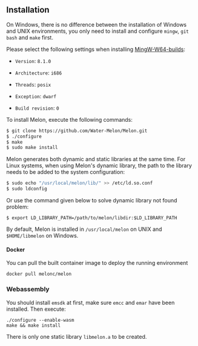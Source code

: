 ## Installation

On Windows, there is no difference between the installation of Windows and UNIX environments, you only need to install and configure `mingw`, `git bash` and `make` first.

Please select the following settings when installing [MingW-W64-builds](https://www.mingw-w64.org/downloads/#mingw-builds):

- `Version`: `8.1.0`

- `Architecture`: `i686`

- `Threads`: `posix`

- `Exception`: `dwarf`

- `Build revision`: `0`



To install Melon, execute the following commands:

```bash
$ git clone https://github.com/Water-Melon/Melon.git
$ ./configure
$ make
$ sudo make install
```

Melon generates both dynamic and static libraries at the same time. For Linux systems, when using Melon's dynamic library, the path to the library needs to be added to the system configuration:

```bash
$ sudo echo "/usr/local/melon/lib/" >> /etc/ld.so.conf
$ sudo ldconfig
```

Or use the command given below to solve dynamic library not found problem:

```shell
$ export LD_LIBRARY_PATH=/path/to/melon/libdir:$LD_LIBRARY_PATH
```



By default, Melon is installed in `/usr/local/melon` on UNIX and `$HOME/libmelon` on Windows.



#### Docker

You can pull the built container image to deploy the running environment

```shell
docker pull melonc/melon
```



### Webassembly

You should install `emsdk` at first, make sure `emcc` and `emar` have been installed. Then execute:

```
./configure --enable-wasm
make && make install
```

There is only one static library `libmelon.a` to be created.
